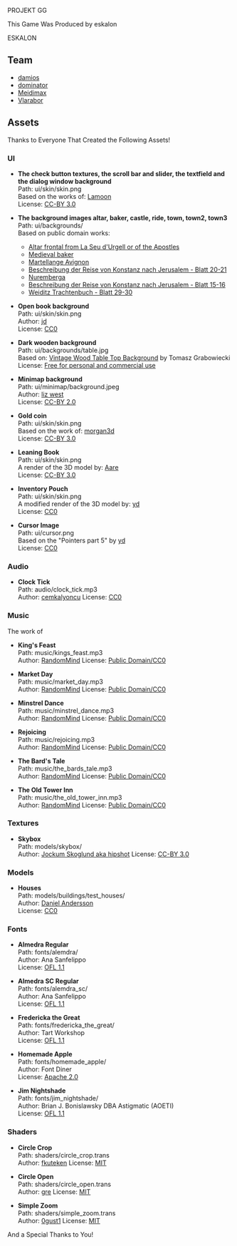PROJEKT GG

This Game Was Produced by eskalon





ESKALON


## Team

- [damios](https://github.com/crykn)
- [dominator](https://github.com/dominator1999)
- [Meidimax](https://github.com/Meidimax99)
- [Vlarabor](https://github.com/Vlarabor)



## Assets

Thanks to Everyone That Created the Following Assets!

### UI
- **The check button textures, the scroll bar and slider, the textfield and the dialog window background**\
  Path: ui/skin/skin.png\
  Based on the works of: [Lamoon](https://opengameart.org/content/rpg-gui-construction-kit-v10)\
  License: [CC-BY 3.0](https://creativecommons.org/licenses/by/3.0/legalcode)

- **The background images altar, baker, castle, ride, town, town2, town3**\
  Path: ui/backgrounds/\
  Based on public domain works:
  - [Altar frontal from La Seu d'Urgell or of the Apostles](https://commons.wikimedia.org/wiki/File:Altar_frontal_from_La_Seu_d%27Urgell_or_of_the_Apostles_-_Google_Art_Project.jpg)
  - [Medieval baker](https://commons.wikimedia.org/wiki/File:Medieval_baker.jpg)
  - [Martellange Avignon](https://commons.wikimedia.org/wiki/File:Martellange_Avignon_165.jpg)
  - [Beschreibung der Reise von Konstanz nach Jerusalem - Blatt 20-21](https://commons.wikimedia.org/wiki/File:Konrad_von_Gr%C3%BCnenberg_-_Beschreibung_der_Reise_von_Konstanz_nach_Jerusalem_-_Blatt_20v-21r.jpg)
  - [Nuremberga](https://commons.wikimedia.org/wiki/File:Nuremberg_chronicles_-_Nuremberga.png)
  - [Beschreibung der Reise von Konstanz nach Jerusalem - Blatt 15-16](https://commons.wikimedia.org/wiki/File:Konrad_von_Gr%C3%BCnenberg_-_Beschreibung_der_Reise_von_Konstanz_nach_Jerusalem_-_Blatt_15v-16r.jpg)
  - [Weiditz Trachtenbuch - Blatt 29-30](https://commons.wikimedia.org/wiki/File:Weiditz_Trachtenbuch_029-030.jpg)
  
- **Open book background**\
  Path: ui/skin/skin.png\
  Author: [jd](https://opengameart.org/content/old-pagesflip-with-sound)\
  License: [CC0](https://creativecommons.org/publicdomain/zero/1.0/legalcode)
  
- **Dark wooden background**\
  Path: ui/backgrounds/table.jpg\
  Based on: [Vintage Wood Table Top Background](http://www.wildtextures.com/wp-content/uploads/wildtextures_vintage-pine-table-top.jpg) by Tomasz Grabowiecki\
  License: [Free for personal and commercial use](http://www.wildtextures.com/terms-of-use/) 
  
- **Minimap background**\
  Path: ui/minimap/background.jpeg\
  Author: [liz west](https://www.flickr.com/photos/53133240@N00/5409800774)\
  License: [CC-BY 2.0](https://creativecommons.org/licenses/by/2.0/legalcode)
  
- **Gold coin**\
  Path: ui/skin/skin.png\
  Based on the work of: [morgan3d](https://opengameart.org/content/spinning-gold-coin)\
  License: [CC-BY 3.0](https://creativecommons.org/licenses/by/3.0/legalcode)
  
- **Leaning Book**\
  Path: ui/skin/skin.png\
  A render of the 3D model by: [Aare](https://opengameart.org/content/old-book)\
  License: [CC-BY 3.0](https://creativecommons.org/licenses/by/3.0/legalcode)
  
- **Inventory Pouch**\
  Path: ui/skin/skin.png\
  A modified render of the 3D model by: [yd](https://opengameart.org/content/bag-of-coins)\
  License: [CC0](https://creativecommons.org/publicdomain/zero/1.0/legalcode)
  
- **Cursor Image**\
  Path: ui/cursor.png\
  Based on the "Pointers part 5" by [yd](https://opengameart.org/content/pointers-part-5)\
  License: [CC0](https://creativecommons.org/publicdomain/zero/1.0/legalcode)
  
### Audio
- **Clock Tick**\
  Path: audio/clock_tick.mp3\
  Author: [cemkalyoncu](https://opengameart.org/content/tick-and-tock)
  License: [CC0](https://creativecommons.org/publicdomain/zero/1.0/)
  
### Music
The work of 
- **King's Feast**\
  Path: music/kings_feast.mp3\
  Author: [RandomMind](https://opengameart.org/users/randommind)
  License: [Public Domain/CC0](https://creativecommons.org/publicdomain/zero/1.0/)
  
- **Market Day**\
  Path: music/market_day.mp3\
  Author: [RandomMind](https://opengameart.org/users/randommind)
  License: [Public Domain/CC0](https://creativecommons.org/publicdomain/zero/1.0/)
  
- **Minstrel Dance**\
  Path: music/minstrel_dance.mp3\
  Author: [RandomMind](https://opengameart.org/users/randommind)
  License: [Public Domain/CC0](https://creativecommons.org/publicdomain/zero/1.0/)
  
- **Rejoicing**\
  Path: music/rejoicing.mp3\
  Author: [RandomMind](https://opengameart.org/users/randommind)
  License: [Public Domain/CC0](https://creativecommons.org/publicdomain/zero/1.0/)
  
- **The Bard's Tale**\
  Path: music/the_bards_tale.mp3\
  Author: [RandomMind](https://opengameart.org/users/randommind)
  License: [Public Domain/CC0](https://creativecommons.org/publicdomain/zero/1.0/)
  
- **The Old Tower Inn**\
  Path: music/the_old_tower_inn.mp3\
  Author: [RandomMind](https://opengameart.org/users/randommind)
  License: [Public Domain/CC0](https://creativecommons.org/publicdomain/zero/1.0/)
  
### Textures
- **Skybox**\
  Path: models/skybox/\
  Author: [Jockum Skoglund aka hipshot](www.zfight.com)
  License: [CC-BY 3.0](https://creativecommons.org/licenses/by/3.0/legalcode)
  
### Models
- **Houses**\
  Path: models/buildings/test_houses/\
  Author: [Daniel Andersson](https://opengameart.org/content/medieval-house-pack)\
  License: [CC0](https://creativecommons.org/publicdomain/zero/1.0/legalcode)
  
### Fonts
- **Almedra Regular**\
  Path: fonts/alemdra/\
  Author: Ana Sanfelippo\
  License: [OFL 1.1](http://scripts.sil.org/cms/scripts/page.php?site_id=nrsi&id=OFL_web)
  
- **Almedra SC Regular**\
  Path: fonts/alemdra_sc/\
  Author: Ana Sanfelippo\
  License: [OFL 1.1](http://scripts.sil.org/cms/scripts/page.php?site_id=nrsi&id=OFL_web)
  
- **Fredericka the Great**\
  Path: fonts/fredericka_the_great/\
  Author: Tart Workshop\
  License: [OFL 1.1](http://scripts.sil.org/cms/scripts/page.php?site_id=nrsi&id=OFL_web)
  
- **Homemade Apple**\
  Path: fonts/homemade_apple/\
  Author: Font Diner\
  License: [Apache 2.0](https://www.apache.org/licenses/LICENSE-2.0)
  
- **Jim Nightshade**\
  Path: fonts/jim_nightshade/\
  Author: Brian J. Bonislawsky DBA Astigmatic (AOETI)\
  License: [OFL 1.1](http://scripts.sil.org/cms/scripts/page.php?site_id=nrsi&id=OFL_web)
  
### Shaders
- **Circle Crop**\
  Path: shaders/circle_crop.trans\
  Author: [fkuteken](https://github.com/gl-transitions/gl-transitions/blob/master/transitions/CircleCrop.glsl)
  License: [MIT](https://opensource.org/licenses/MIT)
  
- **Circle Open**\
  Path: shaders/circle_open.trans\
  Author: [gre](https://github.com/gl-transitions/gl-transitions/blob/master/transitions/circleopen.glsl)
  License: [MIT](https://opensource.org/licenses/MIT)
  
- **Simple Zoom**\
  Path: shaders/simple_zoom.trans\
  Author: [0gust1](https://github.com/gl-transitions/gl-transitions/blob/master/transitions/SimpleZoom.glsl)
  License: [MIT](https://opensource.org/licenses/MIT)
  
  
  
  
And a Special Thanks to You!